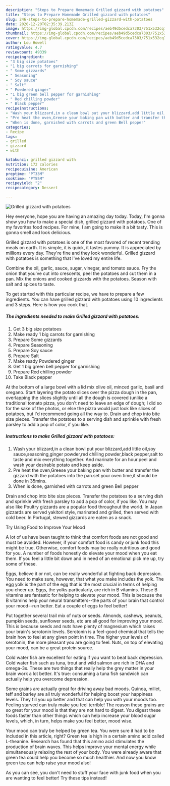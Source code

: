 ```yaml
---
description: "Steps to Prepare Homemade Grilled gizzard with potatoes"
title: "Steps to Prepare Homemade Grilled gizzard with potatoes"
slug: 246-steps-to-prepare-homemade-grilled-gizzard-with-potatoes
date: 2020-12-20T02:35:39.213Z
image: https://img-global.cpcdn.com/recipes/aeb49d5cedca7303/751x532cq70/grilled-gizzard-with-potatoes-recipe-main-photo.jpg
thumbnail: https://img-global.cpcdn.com/recipes/aeb49d5cedca7303/751x532cq70/grilled-gizzard-with-potatoes-recipe-main-photo.jpg
cover: https://img-global.cpcdn.com/recipes/aeb49d5cedca7303/751x532cq70/grilled-gizzard-with-potatoes-recipe-main-photo.jpg
author: Lou Howell
ratingvalue: 4.7
reviewcount: 49339
recipeingredient:
- "3 big size potatoes"
- "1 big carrots for garnishing"
- " Some gizzards"
- " Seasoning"
- " Soy sauce"
- " Salt"
- " Powdered ginger"
- "1 big green bell pepper for garnishing"
- " Red chilling powder"
- " Black pepper"
recipeinstructions:
- "Wash your blizzard,in a clean bowl put your blizzard,add little oil,soy sauce,seasoning,ginger powder,red chilling powder,black pepper,salt to taste and mix everything together. And marinate for an hour.peel and wash your desirable potato and keep aside."
- "Pre heat the oven,Greese your baking pan with butter and transfer the gizzard with the potatoes into the pan.set your oven time,it should be done in 35mins."
- "When is done, garnished with carrots and green Bell pepper"
categories:
- Recipe
tags:
- grilled
- gizzard
- with

katakunci: grilled gizzard with 
nutrition: 172 calories
recipecuisine: American
preptime: "PT33M"
cooktime: "PT55M"
recipeyield: "2"
recipecategory: Dessert

---
```



![Grilled gizzard with potatoes](https://img-global.cpcdn.com/recipes/aeb49d5cedca7303/751x532cq70/grilled-gizzard-with-potatoes-recipe-main-photo.jpg)

Hey everyone, hope you are having an amazing day today. Today, I'm gonna show you how to make a special dish, grilled gizzard with potatoes. One of my favorites food recipes. For mine, I am going to make it a bit tasty. This is gonna smell and look delicious.

Grilled gizzard with potatoes is one of the most favored of recent trending meals on earth. It is simple, it is quick, it tastes yummy. It is appreciated by millions every day. They're fine and they look wonderful. Grilled gizzard with potatoes is something that I've loved my entire life.

Combine the oil, garlic, sauce, sugar, vinegar, and tomato sauce. Fry the onion that you&#39;ve cut into crescents, peel the potatoes and cut them in a pan. Mix the onions and cooked gizzards with the potatoes. Season with salt and spices to taste.


To get started with this particular recipe, we have to prepare a few ingredients. You can have grilled gizzard with potatoes using 10 ingredients and 3 steps. Here is how you cook that.

<!--inarticleads1-->

##### The ingredients needed to make Grilled gizzard with potatoes:

1. Get 3 big size potatoes
1. Make ready 1 big carrots for garnishing
1. Prepare  Some gizzards
1. Prepare  Seasoning
1. Prepare  Soy sauce
1. Prepare  Salt
1. Make ready  Powdered ginger
1. Get 1 big green bell pepper for garnishing
1. Prepare  Red chilling powder
1. Take  Black pepper


At the bottom of a large bowl with a lid mix olive oil, minced garlic, basil and oregano. Start layering the potato slices over the pizza dough in the pan, overlapping the slices slightly until all the dough is covered (unlike a traditional tomato pizza, you don&#39;t need to leave an edge of dough; I did so for the sake of the photos, or else the pizza would just look like slices of potatoes, but I&#39;d recommend going all the way to. Drain and chop into bite size pieces. Transfer the potatoes to a serving dish and sprinkle with fresh parsley to add a pop of color, if you like. 

<!--inarticleads2-->

##### Instructions to make Grilled gizzard with potatoes:

1. Wash your blizzard,in a clean bowl put your blizzard,add little oil,soy sauce,seasoning,ginger powder,red chilling powder,black pepper,salt to taste and mix everything together. And marinate for an hour.peel and wash your desirable potato and keep aside.
1. Pre heat the oven,Greese your baking pan with butter and transfer the gizzard with the potatoes into the pan.set your oven time,it should be done in 35mins.
1. When is done, garnished with carrots and green Bell pepper


Drain and chop into bite size pieces. Transfer the potatoes to a serving dish and sprinkle with fresh parsley to add a pop of color, if you like. You may also like Poultry gizzards are a popular food throughout the world. In Japan gizzards are served yakitori style, marinated and grilled, then served with cold beer. In Portugal, stewed gizzards are eaten as a snack. 

Try Using Food to Improve Your Mood


A lot of us have been taught to think that comfort foods are not good and must be avoided. However, if your comfort food is candy or junk food this might be true. Otherwise, comfort foods may be really nutritious and good for you. A number of foods honestly do elevate your mood when you eat them. If you feel a little bit down and in need of an emotional pick me up, try some of these.

Eggs, believe it or not, can be really wonderful at fighting back depression. You need to make sure, however, that what you make includes the yolk. The egg yolk is the part of the egg that is the most crucial in terms of helping you cheer up. Eggs, the yolks particularly, are rich in B vitamins. These B vitamins are fantastic for helping to elevate your mood. This is because the B vitamins help your neural transmitters--the parts of your brain that control your mood--run better. Eat a couple of eggs to feel better!

Put together several trail mix of nuts or seeds. Almonds, cashews, peanuts, pumpkin seeds, sunflower seeds, etc are all good for improving your mood. This is because seeds and nuts have plenty of magnesium which raises your brain's serotonin levels. Serotonin is a feel-good chemical that tells the brain how to feel at any given point in time. The higher your levels of serotonin, the more pleasant you are going to feel. Nuts, on top of elevating your mood, can be a great protein source.

Cold water fish are excellent for eating if you want to beat back depression. Cold water fish such as tuna, trout and wild salmon are rich in DHA and omega-3s. These are two things that really help the grey matter in your brain work a lot better. It's true: consuming a tuna fish sandwich can actually help you overcome depression. 

Some grains are actually great for driving away bad moods. Quinoa, millet, teff and barley are all truly wonderful for helping boost your happiness levels. They fill you up better and that can help you with your moods too. Feeling starved can truly make you feel terrible! The reason these grains are so great for your mood is that they are not hard to digest. You digest these foods faster than other things which can help increase your blood sugar levels, which, in turn, helps make you feel better, mood wise.

Your mood can truly be helped by green tea. You were sure it had to be included in this article, right? Green tea is high in a certain amino acid called L-theanine. Research has found that this amino acid stimulates the production of brain waves. This helps improve your mental energy while simultaneously relaxing the rest of your body. You were already aware that green tea could help you become so much healthier. And now you know green tea can help raise your mood also!

As you can see, you don't need to stuff your face with junk food when you are wanting to feel better! Try  these tips  instead!

